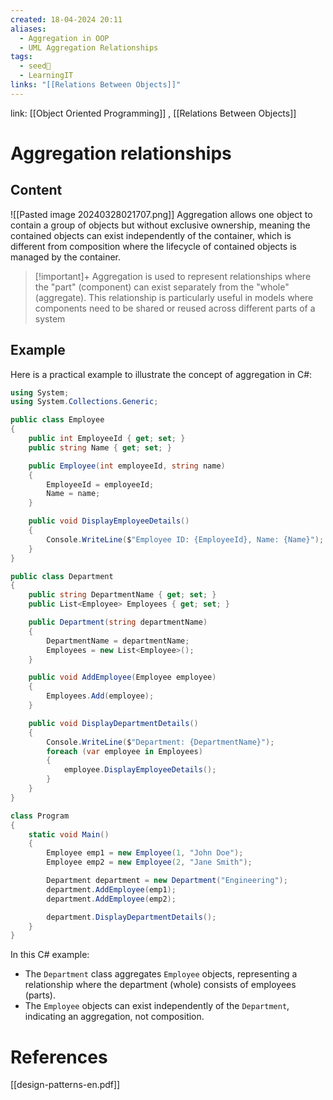 ```yaml
---
created: 18-04-2024 20:11
aliases:
  - Aggregation in OOP
  - UML Aggregation Relationships
tags:
  - seed🌱
  - LearningIT
links: "[[Relations Between Objects]]"
---
```


link: [[Object Oriented Programming]] , [[Relations Between Objects]]

# Aggregation relationships

## Content

![[Pasted image 20240328021707.png]]
Aggregation allows one object to contain a group of objects but without exclusive ownership, meaning the contained objects can exist independently of the container, which is different from composition where the lifecycle of contained objects is managed by the container.

>[!important]+ 
>Aggregation is used to represent relationships where the "part" (component) can exist separately from the "whole" (aggregate). This relationship is particularly useful in models where components need to be shared or reused across different parts of a system

## Example

Here is a practical example to illustrate the concept of aggregation in C#:

``` csharp
using System;
using System.Collections.Generic;

public class Employee
{
    public int EmployeeId { get; set; }
    public string Name { get; set; }

    public Employee(int employeeId, string name)
    {
        EmployeeId = employeeId;
        Name = name;
    }

    public void DisplayEmployeeDetails()
    {
        Console.WriteLine($"Employee ID: {EmployeeId}, Name: {Name}");
    }
}

public class Department
{
    public string DepartmentName { get; set; }
    public List<Employee> Employees { get; set; }

    public Department(string departmentName)
    {
        DepartmentName = departmentName;
        Employees = new List<Employee>();
    }

    public void AddEmployee(Employee employee)
    {
        Employees.Add(employee);
    }

    public void DisplayDepartmentDetails()
    {
        Console.WriteLine($"Department: {DepartmentName}");
        foreach (var employee in Employees)
        {
            employee.DisplayEmployeeDetails();
        }
    }
}

class Program
{
    static void Main()
    {
        Employee emp1 = new Employee(1, "John Doe");
        Employee emp2 = new Employee(2, "Jane Smith");

        Department department = new Department("Engineering");
        department.AddEmployee(emp1);
        department.AddEmployee(emp2);

        department.DisplayDepartmentDetails();
    }
}

```

In this C# example:

- The `Department` class aggregates `Employee` objects, representing a relationship where the department (whole) consists of employees (parts).
- The `Employee` objects can exist independently of the `Department`, indicating an aggregation, not composition.

# References

[[design-patterns-en.pdf]]

